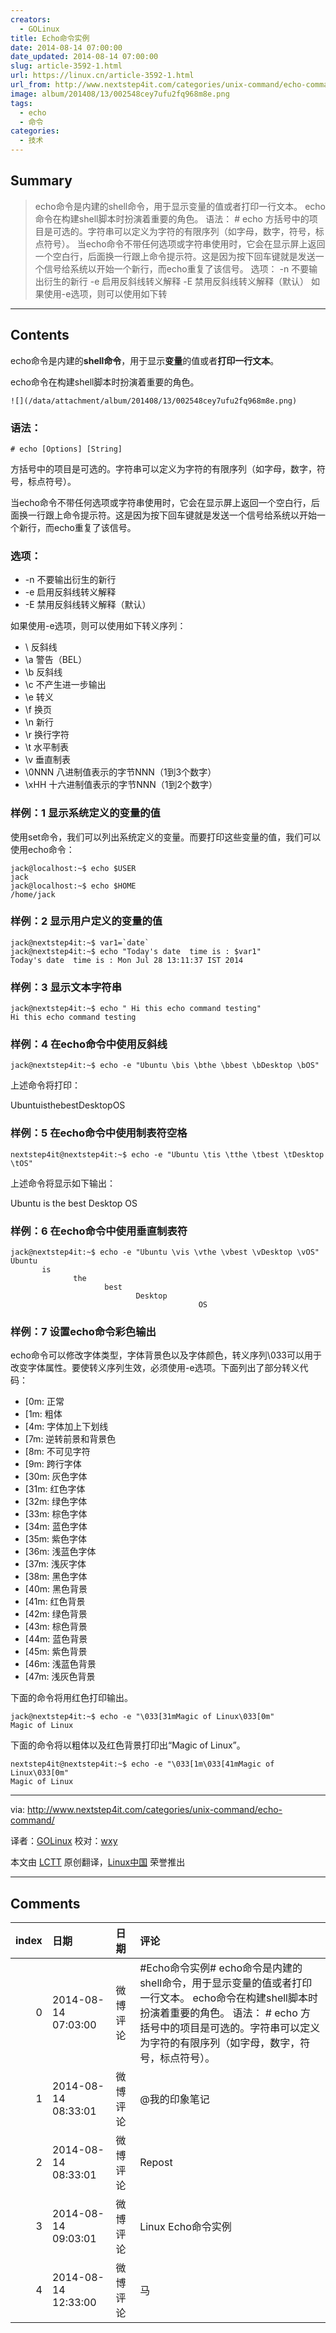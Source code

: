 ```yaml
---
creators:
  - GOLinux
title: Echo命令实例
date: 2014-08-14 07:00:00
date_updated: 2014-08-14 07:00:00
slug: article-3592-1.html
url: https://linux.cn/article-3592-1.html
url_from: http://www.nextstep4it.com/categories/unix-command/echo-command/
image: album/201408/13/002548cey7ufu2fq968m8e.png
tags:
  - echo
  - 命令
categories:
  - 技术
---
```


## Summary

> echo命令是内建的shell命令，用于显示变量的值或者打印一行文本。 echo命令在构建shell脚本时扮演着重要的角色。  语法： # echo    方括号中的项目是可选的。字符串可以定义为字符的有限序列（如字母，数字，符号，标点符号）。 当echo命令不带任何选项或字符串使用时，它会在显示屏上返回一个空白行，后面换一行跟上命令提示符。这是因为按下回车键就是发送一个信号给系统以开始一个新行，而echo重复了该信号。 选项：  -n 不要输出衍生的新行 -e 启用反斜线转义解释 -E 禁用反斜线转义解释（默认）  如果使用-e选项，则可以使用如下转

***

<!-- more -->

## Contents

echo命令是内建的**shell命令**，用于显示**变量**的值或者**打印一行文本**。

echo命令在构建shell脚本时扮演着重要的角色。

`![](/data/attachment/album/201408/13/002548cey7ufu2fq968m8e.png)`

### 语法：

```shell
# echo [Options] [String]
```

方括号中的项目是可选的。字符串可以定义为字符的有限序列（如字母，数字，符号，标点符号）。

当echo命令不带任何选项或字符串使用时，它会在显示屏上返回一个空白行，后面换一行跟上命令提示符。这是因为按下回车键就是发送一个信号给系统以开始一个新行，而echo重复了该信号。

### 选项：

* -n 不要输出衍生的新行
* -e 启用反斜线转义解释
* -E 禁用反斜线转义解释（默认）

如果使用-e选项，则可以使用如下转义序列：

* \ 反斜线
* \a 警告（BEL）
* \b 反斜线
* \c 不产生进一步输出
* \e 转义
* \f 换页
* \n 新行
* \r 换行字符
* \t 水平制表
* \v 垂直制表
* \0NNN 八进制值表示的字节NNN（1到3个数字）
* \xHH 十六进制值表示的字节NNN（1到2个数字）

### 样例：1 显示系统定义的变量的值

使用set命令，我们可以列出系统定义的变量。而要打印这些变量的值，我们可以使用echo命令：

```shell
jack@localhost:~$ echo $USER
jack
jack@localhost:~$ echo $HOME
/home/jack
```

### 样例：2 显示用户定义的变量的值

```shell
jack@nextstep4it:~$ var1=`date`
jack@nextstep4it:~$ echo "Today's date  time is : $var1"
Today's date  time is : Mon Jul 28 13:11:37 IST 2014
```

### 样例：3 显示文本字符串

```shell
jack@nextstep4it:~$ echo " Hi this echo command testing"
Hi this echo command testing
```

### 样例：4 在echo命令中使用反斜线

```shell
jack@nextstep4it:~$ echo -e "Ubuntu \bis \bthe \bbest \bDesktop \bOS"
```

上述命令将打印：

UbuntuisthebestDesktopOS

### 样例：5 在echo命令中使用制表符空格

```shell
nextstep4it@nextstep4it:~$ echo -e "Ubuntu \tis \tthe \tbest \tDesktop \tOS"
```

上述命令将显示如下输出：

Ubuntu is the best Desktop OS

### 样例：6 在echo命令中使用垂直制表符

```shell
jack@nextstep4it:~$ echo -e "Ubuntu \vis \vthe \vbest \vDesktop \vOS"
Ubuntu
       is
              the
                     best
                            Desktop
                                          OS
```

### 样例：7 设置echo命令彩色输出

echo命令可以修改字体类型，字体背景色以及字体颜色，转义序列\033可以用于改变字体属性。要使转义序列生效，必须使用-e选项。下面列出了部分转义代码：

* [0m: 正常
* [1m: 粗体
* [4m: 字体加上下划线
* [7m: 逆转前景和背景色
* [8m: 不可见字符
* [9m: 跨行字体
* [30m: 灰色字体
* [31m: 红色字体
* [32m: 绿色字体
* [33m: 棕色字体
* [34m: 蓝色字体
* [35m: 紫色字体
* [36m: 浅蓝色字体
* [37m: 浅灰字体
* [38m: 黑色字体
* [40m: 黑色背景
* [41m: 红色背景
* [42m: 绿色背景
* [43m: 棕色背景
* [44m: 蓝色背景
* [45m: 紫色背景
* [46m: 浅蓝色背景
* [47m: 浅灰色背景

下面的命令将用红色打印输出。

```shell
jack@nextstep4it:~$ echo -e "\033[31mMagic of Linux\033[0m"
Magic of Linux
```

下面的命令将以粗体以及红色背景打印出“Magic of Linux”。

```shell
nextstep4it@nextstep4it:~$ echo -e "\033[1m\033[41mMagic of Linux\033[0m"
Magic of Linux
```

---

via: <http://www.nextstep4it.com/categories/unix-command/echo-command/>

译者：[GOLinux](https://github.com/GOLinux) 校对：[wxy](https://github.com/wxy)

本文由 [LCTT](https://github.com/LCTT/TranslateProject) 原创翻译，[Linux中国](https://linux.cn/) 荣誉推出

***

## Comments

|   index | 日期                | 日期     | 评论                                                                                                                                                                                                                                |
|--------:|:--------------------|:---------|:------------------------------------------------------------------------------------------------------------------------------------------------------------------------------------------------------------------------------------|
|       0 | 2014-08-14 07:03:00 | 微博评论 | #Echo命令实例# echo命令是内建的shell命令，用于显示变量的值或者打印一行文本。 echo命令在构建shell脚本时扮演着重要的角色。  语法： # echo    方括号中的项目是可选的。字符串可以定义为字符的有限序列（如字母，数字，符号，标点符号）。 |
|       1 | 2014-08-14 08:33:01 | 微博评论 | @我的印象笔记                                                                                                                                                                                                                       |
|       2 | 2014-08-14 08:33:01 | 微博评论 | Repost                                                                                                                                                                                                                              |
|       3 | 2014-08-14 09:03:01 | 微博评论 | Linux Echo命令实例                                                                                                                                                                                                                  |
|       4 | 2014-08-14 12:33:00 | 微博评论 | 马                                                                                                                                                                                                                                  |
